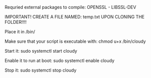 Requried external packages to compile:
OPENSSL - LIBSSL-DEV

IMPORTANT! CREATE A FILE NAMED: temp.txt UPON CLONING THE FOLDER!!!!

Place it in /bin/

Make sure that your script is executable with:
    chmod u+x /bin/cloudy

Start it:
    sudo systemctl start cloudy

Enable it to run at boot:
    sudo systemctl enable cloudy

Stop it:
    sudo systemctl stop cloudy

